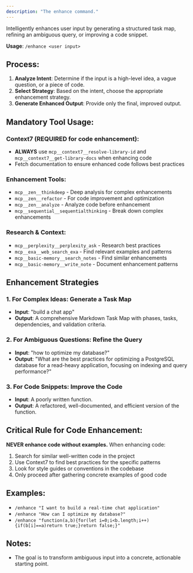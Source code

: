 ```yaml
---
description: "The enhance command."
---
```


Intelligently enhances user input by generating a structured task map, refining an ambiguous query, or improving a code snippet.

**Usage**: `/enhance <user input>`

## Process:
1.  **Analyze Intent**: Determine if the input is a high-level idea, a vague question, or a piece of code.
2.  **Select Strategy**: Based on the intent, choose the appropriate enhancement strategy.
3.  **Generate Enhanced Output**: Provide only the final, improved output.

## Mandatory Tool Usage:

### Context7 (REQUIRED for code enhancement):
- **ALWAYS** use `mcp__context7__resolve-library-id` and `mcp__context7__get-library-docs` when enhancing code
- Fetch documentation to ensure enhanced code follows best practices

### Enhancement Tools:
- `mcp__zen__thinkdeep` - Deep analysis for complex enhancements
- `mcp__zen__refactor` - For code improvement and optimization
- `mcp__zen__analyze` - Analyze code before enhancement
- `mcp__sequential__sequentialthinking` - Break down complex enhancements

### Research & Context:
- `mcp__perplexity__perplexity_ask` - Research best practices
- `mcp__exa__web_search_exa` - Find relevant examples and patterns
- `mcp__basic-memory__search_notes` - Find similar enhancements
- `mcp__basic-memory__write_note` - Document enhancement patterns

## Enhancement Strategies

### 1. For Complex Ideas: Generate a Task Map
-   **Input**: "build a chat app"
-   **Output**: A comprehensive Markdown Task Map with phases, tasks, dependencies, and validation criteria.

### 2. For Ambiguous Questions: Refine the Query
-   **Input**: "how to optimize my database?"
-   **Output**: "What are the best practices for optimizing a PostgreSQL database for a read-heavy application, focusing on indexing and query performance?"

### 3. For Code Snippets: Improve the Code
-   **Input**: A poorly written function.
-   **Output**: A refactored, well-documented, and efficient version of the function.

## Critical Rule for Code Enhancement:
**NEVER enhance code without examples.** When enhancing code:
1. Search for similar well-written code in the project
2. Use Context7 to find best practices for the specific patterns
3. Look for style guides or conventions in the codebase
4. Only proceed after gathering concrete examples of good code

## Examples:
-   `/enhance "I want to build a real-time chat application"`
-   `/enhance "How can I optimize my database?"`
-   `/enhance "function(a,b){for(let i=0;i<b.length;i++){if(b[i]==a)return true;}return false;}"`

## Notes:
-   The goal is to transform ambiguous input into a concrete, actionable starting point.
